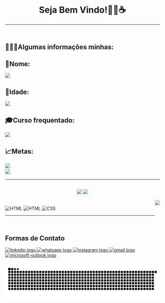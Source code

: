 <h1 align="center">Seja Bem Vindo!👨‍💻☕</h1>

---
<br>
<h2 align="left">🙋🏻‍♂️Algumas informações minhas:</h2>

###

<h2 align="left">👾Nome:</h2>
<img src="https://img.shields.io/static/v1?label=Overview&message=Bruno Luis&color=8A2BE2&style=for-the-badge&logo=GitHub">

###

<h2 align="left">📅Idade:</h2>
<img src="https://img.shields.io/static/v1?label=Overview&message=17 anos&color=8A2BE2&style=for-the-badge&logo=GitHub">

###

<h2 align="left">🎓Curso frequentado:</h2>
<img src="https://img.shields.io/static/v1?label=Overview&message=DevClub - Rodolfo Mori&color=8A2BE2&style=for-the-badge&logo=GitHub">

###

<h2 align="left">📈Metas:</h2>
<img src="https://img.shields.io/static/v1?label=Overview&message=Primeiro Emprego&color=8A2BE2&style=for-the-badge&logo=GitHub">
<br>
<img src="https://img.shields.io/static/v1?label=Overview&message=Ser Full-Stack&color=8A2BE2&style=for-the-badge&logo=GitHub">

---
<br>

<div align="center">
  <img height="140em" src="https://github-readme-stats.vercel.app/api?username=GomesB07&show_icons=true&theme=midnight-purple&include_all_commits=true&count_private=true"/>
  <img height="140em" src="https://github-readme-stats.vercel.app/api/top-langs/?username=GomesB07&layout=compact&langs_count=7&theme=midnight-purple"/>
</div>

<br>

<img align="right" height="120" src="https://user-images.githubusercontent.com/93354781/139967887-3c73c17c-d82b-4b46-ac35-40669f06e941.gif"  />

<div style="display: inline_block"><br>
 <img align="center" alt="HTML" src="https://img.shields.io/badge/JavaScript-323330?style=for-the-badge&logo=javascript&logoColor=F7DF1E">
	<img align="center" alt="HTML" src="https://img.shields.io/badge/HTML5-E34F26?style=for-the-badge&logo=html5&logoColor=white">
 <img align="center" alt="CSS" src="https://img.shields.io/badge/CSS3-1572B6?style=for-the-badge&logo=css3&logoColor=white">
</div>

---
<br>

<h2>Formas de Contato</h2>

<div align="left">
  <a href="https://www.linkedin.com/in/bruno-luis-07/" target="_blank">
    <img src="https://img.shields.io/static/v1?message=LinkedIn&logo=linkedin&label=&color=0077B5&logoColor=white&labelColor=&style=for-the-badge" height="30" alt="linkedin logo"  />
  </a>
  <a href="https://api.whatsapp.com/send?phone=5511980587706" target="_blank">
    <img src="https://img.shields.io/static/v1?message=Whatsapp&logo=whatsapp&label=&color=25D366&logoColor=white&labelColor=&style=for-the-badge" height="30" alt="whatsapp logo"  />
  </a>
  <a href="https://www.instagram.com/b_gomes75/" target="_blank">
    <img src="https://img.shields.io/static/v1?message=Instagram&logo=instagram&label=&color=E4405F&logoColor=white&labelColor=&style=for-the-badge" height="30" alt="instagram logo"  />
  </a>
  <a href="mailto:bruno.dev07@gmail.com?subject=Hello%20again" target="_blank">
    <img src="https://img.shields.io/static/v1?message=Gmail&logo=gmail&label=&color=D14836&logoColor=white&labelColor=&style=for-the-badge" height="30" alt="gmail logo"  />
  </a>
  <a href="mailto:brunno.luckas@hotmail.com?subject=Hello%20again" target="_blank">
    <img src="https://img.shields.io/static/v1?message=Outlook&logo=microsoft-outlook&label=&color=0078D4&logoColor=white&labelColor=&style=for-the-badge" height="30" alt="microsoft-outlook logo"  />
  </a>
</div>

###

 ![Snake animation](https://github.com/GomesB07/GomesB07/blob/output/github-contribution-grid-snake.svg)
